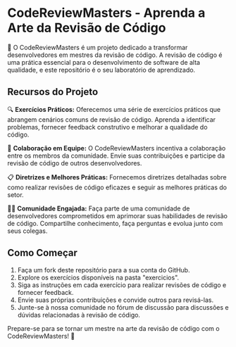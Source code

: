 # CodeReviewMasters - Aprenda a Arte da Revisão de Código

🚀 O CodeReviewMasters é um projeto dedicado a transformar desenvolvedores em mestres da revisão de código. A revisão de código é uma prática essencial para o desenvolvimento de software de alta qualidade, e este repositório é o seu laboratório de aprendizado.

## Recursos do Projeto

🔍 **Exercícios Práticos:** Oferecemos uma série de exercícios práticos que abrangem cenários comuns de revisão de código. Aprenda a identificar problemas, fornecer feedback construtivo e melhorar a qualidade do código.

👥 **Colaboração em Equipe:** O CodeReviewMasters incentiva a colaboração entre os membros da comunidade. Envie suas contribuições e participe da revisão de código de outros desenvolvedores.

📋 **Diretrizes e Melhores Práticas:** Fornecemos diretrizes detalhadas sobre como realizar revisões de código eficazes e seguir as melhores práticas do setor.

👩‍💻 **Comunidade Engajada:** Faça parte de uma comunidade de desenvolvedores comprometidos em aprimorar suas habilidades de revisão de código. Compartilhe conhecimento, faça perguntas e evolua junto com seus colegas.

## Como Começar

1. Faça um fork deste repositório para a sua conta do GitHub.
2. Explore os exercícios disponíveis na pasta "exercicios".
3. Siga as instruções em cada exercício para realizar revisões de código e fornecer feedback.
4. Envie suas próprias contribuições e convide outros para revisá-las.
5. Junte-se à nossa comunidade no fórum de discussão para discussões e dúvidas relacionadas à revisão de código.

Prepare-se para se tornar um mestre na arte da revisão de código com o CodeReviewMasters! 🌟
